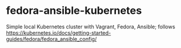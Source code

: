 # fedora-ansible-kubernetes
Simple local Kubernetes cluster with Vagrant, Fedora, Ansible; follows https://kubernetes.io/docs/getting-started-guides/fedora/fedora_ansible_config/
